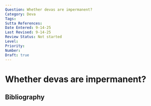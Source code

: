 ```yaml
---
Question: Whether devas are impermanent?
Category: Deva
Tags: 
Sutta References: 
Date Entered: 9-14-25
Last Revised: 9-14-25
Review Status: Not started
Level: 
Priority: 
Number: 
Draft: true
---
```


# Whether devas are impermanent?

## Bibliography

<!-- 

Notes:



-->